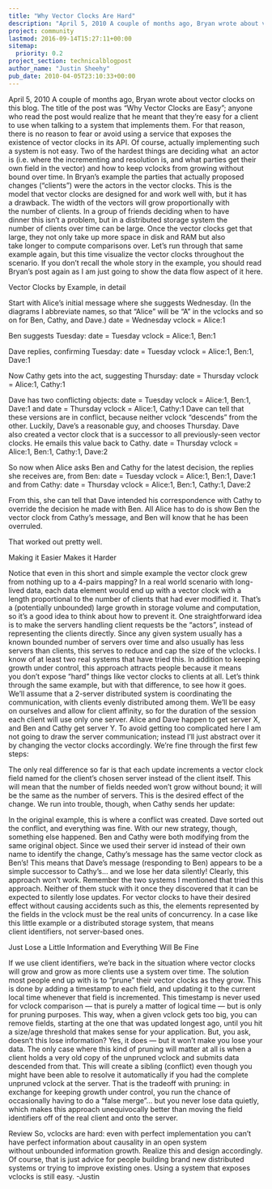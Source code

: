 ```yaml
---
title: "Why Vector Clocks Are Hard"
description: "April 5, 2010 A couple of months ago, Bryan wrote about vector clocks on this blog. The title of the post was "Why Vector Clocks are Easy"; anyone who read the post would realize that he meant that they're easy for a client to use when talking to a system that implements them. For that reason, ther"
project: community
lastmod: 2016-09-14T15:27:11+00:00
sitemap:
  priority: 0.2
project_section: technicalblogpost
author_name: "Justin Sheehy"
pub_date: 2010-04-05T23:10:33+00:00
---
```

April 5, 2010
A couple of months ago, Bryan wrote about vector clocks on this blog. The title of the post was “Why Vector Clocks are Easy”; anyone who read the post would realize that he meant that they’re easy for a client to use when talking to a system that implements them. For that reason, there is no reason to fear or avoid using a service that exposes the existence of vector clocks in its API.
Of course, actually implementing such a system is not easy. Two of the hardest things are deciding what  an actor is (i.e. where the incrementing and resolution is, and what parties get their own field in the vector) and how to keep vclocks from growing without bound over time.
In Bryan’s example the parties that actually proposed changes (“clients”) were the actors in the vector clocks. This is the model that vector clocks are designed for and work well with, but it has a drawback. The width of the vectors will grow proportionally with the number of clients. In a group of friends deciding when to have dinner this isn’t a problem, but in a distributed storage system the number of clients over time can be large. Once the vector clocks get that
large, they not only take up more space in disk and RAM but also take longer to compute comparisons over.
Let’s run through that same example again, but this time visualize the vector clocks throughout the scenario. If you don’t recall the whole story in the example, you should read Bryan’s post again as I am just going to show the data flow aspect of it here.

Vector Clocks by Example, in detail

Start with Alice’s initial message where she suggests Wednesday. (In the diagrams I abbreviate names, so that “Alice” will be “A” in the vclocks and so on for Ben, Cathy, and Dave.)
date = Wednesday
vclock = Alice:1

Ben suggests Tuesday:
date = Tuesday
vclock = Alice:1, Ben:1

Dave replies, confirming Tuesday:
date = Tuesday
vclock = Alice:1, Ben:1, Dave:1

Now Cathy gets into the act, suggesting Thursday:
date = Thursday
vclock = Alice:1, Cathy:1

Dave has two conflicting objects:
date = Tuesday
vclock = Alice:1, Ben:1, Dave:1
and
date = Thursday
vclock = Alice:1, Cathy:1
Dave can tell that these versions are in conflict, because neither vclock “descends” from the other. Luckily, Dave’s a reasonable guy, and chooses Thursday. Dave also created a vector clock that is a successor to all previously-seen vector clocks. He emails this value back to Cathy.
date = Thursday
vclock = Alice:1, Ben:1, Cathy:1, Dave:2

So now when Alice asks Ben and Cathy for the latest decision, the replies she receives are, from Ben:
date = Tuesday
vclock = Alice:1, Ben:1, Dave:1
and from Cathy:
date = Thursday
vclock = Alice:1, Ben:1, Cathy:1, Dave:2

From this, she can tell that Dave intended his correspondence with Cathy to override the decision he made with Ben. All Alice has to do is show Ben the vector clock from Cathy’s message, and Ben will know that he has been overruled.

That worked out pretty well.



Making it Easier Makes it Harder

Notice that even in this short and simple example the vector clock grew from nothing up to a 4-pairs mapping? In a real world scenario with long-lived data, each data element would end up with a vector clock with a length proportional to the number of clients that had ever modified it. That’s a (potentially unbounded) large growth in storage volume and computation, so it’s a good idea to think about how to prevent it.
One straightforward idea is to make the servers handling client requests be the “actors”, instead of representing the clients directly. Since any given system usually has a known bounded number of servers over time and also usually has less servers than clients, this serves to reduce and cap the size of the vclocks. I know of at least two real systems that have tried this. In addition to keeping growth under control, this approach attracts people because it means you don’t expose “hard” things like vector clocks to clients at all.
Let’s think through the same example, but with that difference, to see how it goes. We’ll assume that a 2-server distributed system is coordinating the communication, with clients evenly distributed among them. We’ll be easy on ourselves and allow for client affinity, so for the duration of the session each client will use only one server. Alice and Dave happen to get server X, and Ben and Cathy get server Y. To avoid getting too complicated here I am not going to draw the server communication; instead I’ll just abstract over it by changing the vector clocks accordingly.
We’re fine through the first few steps:

The only real difference so far is that each update increments a vector clock field named for the client’s chosen server instead of the client itself. This will mean that the number of fields needed won’t grow without bound; it will be the same as the number of servers. This is the desired effect of the change.
We run into trouble, though, when Cathy sends her update:

In the original example, this is where a conflict was created. Dave sorted out the conflict, and everything was fine. With our new strategy, though, something else happened. Ben and Cathy were both modifying from the same original object. Since we used their server id instead of their own name to identify the change, Cathy’s message has the same vector clock as Ben’s! This means that Dave’s message (responding to Ben) appears to be a simple successor to Cathy’s… and we lose her data silently!
Clearly, this approach won’t work. Remember the two systems I mentioned that tried this approach. Neither of them stuck with it once they discovered that it can be expected to silently lose updates.
For vector clocks to have their desired effect without causing accidents such as this, the elements represented by the fields in the vclock must be the real units of concurrency. In a case like this little example or a distributed storage system, that means client identifiers, not server-based ones.



Just Lose a Little Information and Everything Will Be Fine

If we use client identifiers, we’re back in the situation where vector clocks will grow and grow as more clients use a system over time. The solution most people end up with is to “prune” their vector clocks as they grow.
This is done by adding a timestamp to each field, and updating it to the current local time whenever that field is incremented. This timestamp is never used for vclock comparison — that is purely a matter of logical time — but is only for pruning purposes.
This way, when a given vclock gets too big, you can remove fields, starting at the one that was updated longest ago, until you hit a size/age threshold that makes sense for your application.
But, you ask, doesn’t this lose information?
Yes, it does — but it won’t make you lose your data. The only case where this kind of pruning will matter at all is when a client holds a very old copy of the unpruned vclock and submits data descended from that. This will create a sibling (conflict) even though you might have been able to resolve it automatically if you had the complete unpruned vclock at the server. That is the tradeoff with pruning: in exchange for keeping growth under control, you run the chance of occasionally having to do a “false merge”… but you never lose data quietly, which makes this approach unequivocally better than moving the field identifiers off of the real client and onto the server.



Review
So, vclocks are hard: even with perfect implementation you can’t have perfect information about causality in an open system without unbounded information growth. Realize this and design accordingly.
Of course, that is just advice for people building brand new distributed systems or trying to improve existing ones. Using a system that exposes vclocks is still easy.
-Justin

